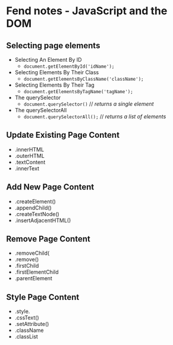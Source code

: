 # Fend notes - JavaScript and the DOM

## Selecting page elements

* Selecting An Element By ID
  * `document.getElementById('idName');`
* Selecting Elements By Their Class
  * `document.getElementsByClassName('className');`
* Selecting Elements By Their Tag
  * `document.getElementsByTagName('tagName');`
* The querySelector
  * `document.querySelector()` // _returns a single element_
* The querySelectorAll
  * `document.querySelectorAll();` // _returns a list of elements_

## Update Existing Page Content
   * .innerHTML
   * .outerHTML
   * .textContent
   * .innerText

## Add New Page Content
  * .createElement()
  * .appendChild()
  * .createTextNode()
  * .insertAdjacentHTML()

## Remove Page Content
  * .removeChild(
  * .remove()
  * .firstChild
  * .firstElementChild
  * .parentElement

## Style Page Content
  * .style.<property>
  * .cssText()
  * .setAttribute()
  * .className
  * .classList
